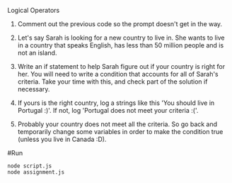 Logical Operators

1. Comment out the previous code so the prompt doesn't get in the way.

2. Let's say Sarah is looking for a new country to live in. She wants to live in a country that speaks English, has less than 50 million people and is not an island.

3. Write an if statement to help Sarah figure out if your country is right for her. You will need to write a condition that accounts for all of Sarah's criteria. Take your time with this, and check part of the solution if necessary.

4. If yours is the right country, log a strings like this 'You should live in Portugal :)'. If not, log 'Portugal does not meet your criteria :('.

5. Probably your country does not meet all the criteria. So go back and temporarily change some variables in order to make the condition true (unless you live in Canada :D).

#Run

```
node script.js
node assignment.js
```
